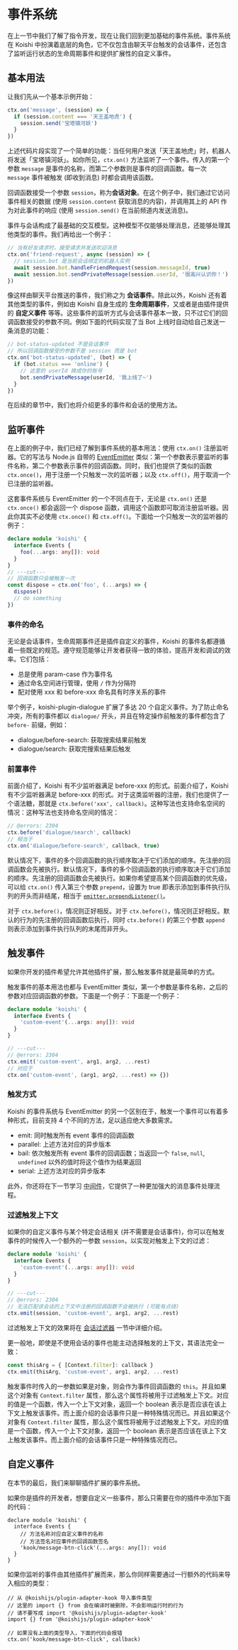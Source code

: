# 事件系统

在上一节中我们了解了指令开发，现在让我们回到更加基础的事件系统。事件系统在 Koishi 中扮演着底层的角色，它不仅包含由聊天平台触发的会话事件，还包含了监听运行状态的生命周期事件和提供扩展性的自定义事件。

## 基本用法

让我们先从一个基本示例开始：

```ts
ctx.on('message', (session) => {
  if (session.content === '天王盖地虎') {
    session.send('宝塔镇河妖')
  }
})
```

上述代码片段实现了一个简单的功能：当任何用户发送「天王盖地虎」时，机器人将发送「宝塔镇河妖」。如你所见，`ctx.on()` 方法监听了一个事件。传入的第一个参数 `message` 是事件的名称，而第二个参数则是事件的回调函数。每一次 `message` 事件被触发 (即收到消息) 时都会调用该函数。

回调函数接受一个参数 `session`，称为**会话对象**。在这个例子中，我们通过它访问事件相关的数据 (使用 `session.content` 获取消息的内容)，并调用其上的 API 作为对此事件的响应 (使用 `session.send()` 在当前频道内发送消息)。

事件与会话构成了最基础的交互模型。这种模型不仅能够处理消息，还能够处理其他类型的事件。我们再给出一个例子：

```ts
// 当有好友请求时，接受请求并发送欢迎消息
ctx.on('friend-request', async (session) => {
  // session.bot 是当前会话绑定的机器人实例
  await session.bot.handleFriendRequest(session.messageId, true)
  await session.bot.sendPrivateMessage(session.userId, '很高兴认识你！')
})
```

像这样由聊天平台推送的事件，我们称之为 **会话事件**。除此以外，Koishi 还有着其他类型的事件，例如由 Koishi 自身生成的 **生命周期事件**，又或者是由插件提供的 **自定义事件** 等等。这些事件的监听方式与会话事件基本一致，只不过它们的回调函数接受的参数不同。例如下面的代码实现了当 Bot 上线时自动给自己发送一条消息的功能：

```ts
// bot-status-updated 不是会话事件
// 所以回调函数接受的参数不是 session 而是 bot
ctx.on('bot-status-updated', (bot) => {
  if (bot.status === 'online') {
    // 这里的 userId 换成你的账号
    bot.sendPrivateMessage(userId, '我上线了~')
  }
})
```

在后续的章节中，我们也将介绍更多的事件和会话的使用方法。

## 监听事件

在上面的例子中，我们已经了解到事件系统的基本用法：使用 `ctx.on()` 注册监听器。它的写法与 Node.js 自带的 [EventEmitter](https://nodejs.org/api/events.html#events_class_eventemitter) 类似：第一个参数表示要监听的事件名称，第二个参数表示事件的回调函数。同时，我们也提供了类似的函数 `ctx.once()`，用于注册一个只触发一次的监听器；以及 `ctx.off()`，用于取消一个已注册的监听器。

这套事件系统与 EventEmitter 的一个不同点在于，无论是 `ctx.on()` 还是 `ctx.once()` 都会返回一个 dispose 函数，调用这个函数即可取消注册监听器。因此你其实不必使用 `ctx.once()` 和 `ctx.off()`。下面给一个只触发一次的监听器的例子：

```ts
declare module 'koishi' {
  interface Events {
    foo(...args: any[]): void
  }
}
// ---cut---
// 回调函数只会被触发一次
const dispose = ctx.on('foo', (...args) => {
  dispose()
  // do something
})
```

### 事件的命名

无论是会话事件，生命周期事件还是插件自定义的事件，Koishi 的事件名都遵循着一些既定的规范。遵守规范能够让开发者获得一致的体验，提高开发和调试的效率。它们包括：

- 总是使用 param-case 作为事件名
- 通过命名空间进行管理，使用 `/` 作为分隔符
- 配对使用 xxx 和 before-xxx 命名具有时序关系的事件

举个例子，koishi-plugin-dialogue 扩展了多达 20 个自定义事件。为了防止命名冲突，所有的事件都以 `dialogue/` 开头，并且在特定操作前触发的事件都包含了 `before-` 前缀，例如：

- dialogue/before-search: 获取搜索结果前触发
- dialogue/search: 获取完搜索结果后触发

### 前置事件

前面介绍了，Koishi 有不少监听器满足 before-xxx 的形式。前面介绍了，Koishi 有不少监听器满足 before-xxx 的形式。对于这类监听器的注册，我们也提供了一个语法糖，那就是 `ctx.before('xxx', callback)`。这种写法也支持命名空间的情况：这种写法也支持命名空间的情况：

```ts
// @errors: 2304
ctx.before('dialogue/search', callback)
// 相当于
ctx.on('dialogue/before-search', callback, true)
```

默认情况下，事件的多个回调函数的执行顺序取决于它们添加的顺序。先注册的回调函数会先被执行。默认情况下，事件的多个回调函数的执行顺序取决于它们添加的顺序。先注册的回调函数会先被执行。如果你希望提高某个回调函数的优先级，可以给 `ctx.on()` 传入第三个参数 `prepend`，设置为 true 即表示添加到事件执行队列的开头而非结尾，相当于 [`emitter.prependListener()`](https://nodejs.org/api/events.html#emitterprependlistenereventname-listener)。

对于 `ctx.before()`，情况则正好相反。对于 `ctx.before()`，情况则正好相反。默认的行为的先注册的回调函数后执行，同时 `ctx.before()` 的第三个参数 `append` 则表示添加到事件执行队列的末尾而非开头。

## 触发事件

如果你开发的插件希望允许其他插件扩展，那么触发事件就是最简单的方式。

触发事件的基本用法也都与 EventEmitter 类似，第一个参数是事件名称，之后的参数对应回调函数的参数。下面是一个例子：下面是一个例子：

```ts
declare module 'koishi' {
  interface Events {
    'custom-event'(...args: any[]): void
  }
}

// ---cut---
// @errors: 2304
ctx.emit('custom-event', arg1, arg2, ...rest)
// 对应于
ctx.on('custom-event', (arg1, arg2, ...rest) => {})
```

### 触发方式

Koishi 的事件系统与 EventEmitter 的另一个区别在于，触发一个事件可以有着多种形式，目前支持 4 个不同的方法，足以适应绝大多数需求。

- emit: 同时触发所有 event 事件的回调函数
- parallel: 上述方法对应的异步版本
- bail: 依次触发所有 event 事件的回调函数；当返回一个 `false`, `null`, `undefined` 以外的值时将这个值作为结果返回
- serial: 上述方法对应的异步版本

此外，你还将在下一节学习 [中间件](./middleware.md)，它提供了一种更加强大的消息事件处理流程。

### 过滤触发上下文

如果你的自定义事件与某个特定会话相关 (并不需要是会话事件)，你可以在触发事件的时候传入一个额外的一参数 `session`，以实现对触发上下文的过滤：

```ts
declare module 'koishi' {
  interface Events {
    'custom-event'(...args: any[]): void
  }
}

// ---cut---
// @errors: 2304
// 无法匹配该会话的上下文中注册的回调函数不会被执行 (可能有点绕)
ctx.emit(session, 'custom-event', arg1, arg2, ...rest)
```

过滤触发上下文的效果将在 [会话过滤器](../plugin/selector.md) 一节中详细介绍。

更一般地，即使是不使用会话的事件也能主动选择触发的上下文，其语法完全一致：

```ts
const thisArg = { [Context.filter]: callback }
ctx.emit(thisArg, 'custom-event', arg1, arg2, ...rest)
```

触发事件时传入的一参数如果是对象，则会作为事件回调函数的 `this`。并且如果这个对象有 `Context.filter` 属性，那么这个属性将被用于过滤触发上下文。对应的值是一个函数，传入一个上下文对象，返回一个 boolean 表示是否应该在该上下文上触发该事件。而上面介绍的会话事件只是一种特殊情况而已。并且如果这个对象有 `Context.filter` 属性，那么这个属性将被用于过滤触发上下文。对应的值是一个函数，传入一个上下文对象，返回一个 boolean 表示是否应该在该上下文上触发该事件。而上面介绍的会话事件只是一种特殊情况而已。

## 自定义事件

在本节的最后，我们来聊聊插件扩展的事件系统。

如果你是插件的开发者，想要自定义一些事件，那么只需要在你的插件中添加下面的代码：

```ts{5}
declare module 'koishi' {
  interface Events {
    // 方法名称对应自定义事件的名称
    // 方法签名对应事件的回调函数签名
    'kook/message-btn-click'(...args: any[]): void
  }
}
```

如果你监听的事件由其他插件扩展而来，那么你同样需要通过一行额外的代码来导入相应的类型：

```ts{4}
// 从 @koishijs/plugin-adapter-kook 导入事件类型
// 这里的 import {} from 会在编译时被删除，不会影响运行时的行为
// 请不要写成 import '@koishijs/plugin-adapter-kook'
import {} from '@koishijs/plugin-adapter-kook'

// 如果没有上面的类型导入，下面的代码会报错
ctx.on('kook/message-btn-click', callback)
```
